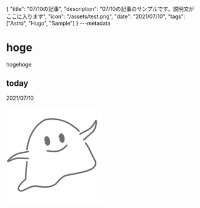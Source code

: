 {
  "title": "07/10の記事",
  "description": "07/10の記事のサンプルです。説明文がここに入ります",
  "icon": "/assets/test.png",
  "date": "2021/07/10",
  "tags": ["Astro", "Hugo", "Sample"]
}
---metadata

# hoge
hogehoge

## today
2021/07/10

![img](/assets/test.png)